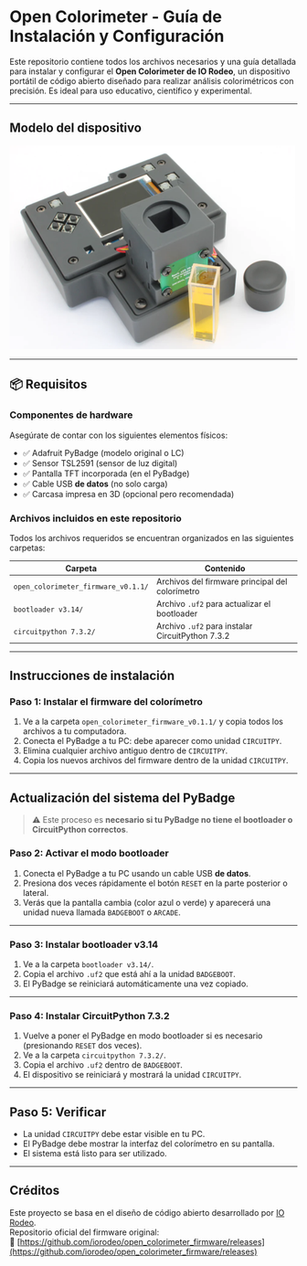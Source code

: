 # Open Colorimeter - Guía de Instalación y Configuración

Este repositorio contiene todos los archivos necesarios y una guía detallada para instalar y configurar el **Open Colorimeter de IO Rodeo**, un dispositivo portátil de código abierto diseñado para realizar análisis colorimétricos con precisión. Es ideal para uso educativo, científico y experimental.

---

## Modelo del dispositivo

<img src="image_1.png" alt="Open Colorimeter" width="500"/>

---

## 📦 Requisitos

### Componentes de hardware

Asegúrate de contar con los siguientes elementos físicos:

- ✅ Adafruit PyBadge (modelo original o LC)
- ✅ Sensor TSL2591 (sensor de luz digital)
- ✅ Pantalla TFT incorporada (en el PyBadge)
- ✅ Cable USB **de datos** (no solo carga)
- ✅ Carcasa impresa en 3D (opcional pero recomendada)

### Archivos incluidos en este repositorio

Todos los archivos requeridos se encuentran organizados en las siguientes carpetas:

| Carpeta                       | Contenido                                           |
|------------------------------|----------------------------------------------------|
| `open_colorimeter_firmware_v0.1.1/` | Archivos del firmware principal del colorímetro |
| `bootloader v3.14/`          | Archivo `.uf2` para actualizar el bootloader       |
| `circuitpython 7.3.2/`       | Archivo `.uf2` para instalar CircuitPython 7.3.2   |

---

## Instrucciones de instalación

###  Paso 1: Instalar el firmware del colorímetro

1. Ve a la carpeta `open_colorimeter_firmware_v0.1.1/` y copia todos los archivos a tu computadora.
2. Conecta el PyBadge a tu PC: debe aparecer como unidad `CIRCUITPY`.
3. Elimina cualquier archivo antiguo dentro de `CIRCUITPY`.
4. Copia los nuevos archivos del firmware dentro de la unidad `CIRCUITPY`.

---

##  Actualización del sistema del PyBadge

> ⚠️ Este proceso es **necesario si tu PyBadge no tiene el bootloader o CircuitPython correctos**.

### Paso 2: Activar el modo bootloader

1. Conecta el PyBadge a tu PC usando un cable USB **de datos**.
2. Presiona dos veces rápidamente el botón `RESET` en la parte posterior o lateral.
3. Verás que la pantalla cambia (color azul o verde) y aparecerá una unidad nueva llamada `BADGEBOOT` o `ARCADE`.

---

### Paso 3: Instalar bootloader v3.14

1. Ve a la carpeta `bootloader v3.14/`.
2. Copia el archivo `.uf2` que está ahí a la unidad `BADGEBOOT`.
3. El PyBadge se reiniciará automáticamente una vez copiado.

---

### Paso 4: Instalar CircuitPython 7.3.2

1. Vuelve a poner el PyBadge en modo bootloader si es necesario (presionando `RESET` dos veces).
2. Ve a la carpeta `circuitpython 7.3.2/`.
3. Copia el archivo `.uf2` dentro de `BADGEBOOT`.
4. El dispositivo se reiniciará y mostrará la unidad `CIRCUITPY`.

---

## Paso 5: Verificar

- La unidad `CIRCUITPY` debe estar visible en tu PC.
- El PyBadge debe mostrar la interfaz del colorímetro en su pantalla.
- El sistema está listo para ser utilizado.

---

## Créditos

Este proyecto se basa en el diseño de código abierto desarrollado por [IO Rodeo](https://iorodeo.com).  
Repositorio oficial del firmware original:  
🔗 [https://github.com/iorodeo/open_colorimeter_firmware/releases](https://github.com/iorodeo/open_colorimeter_firmware/releases)
